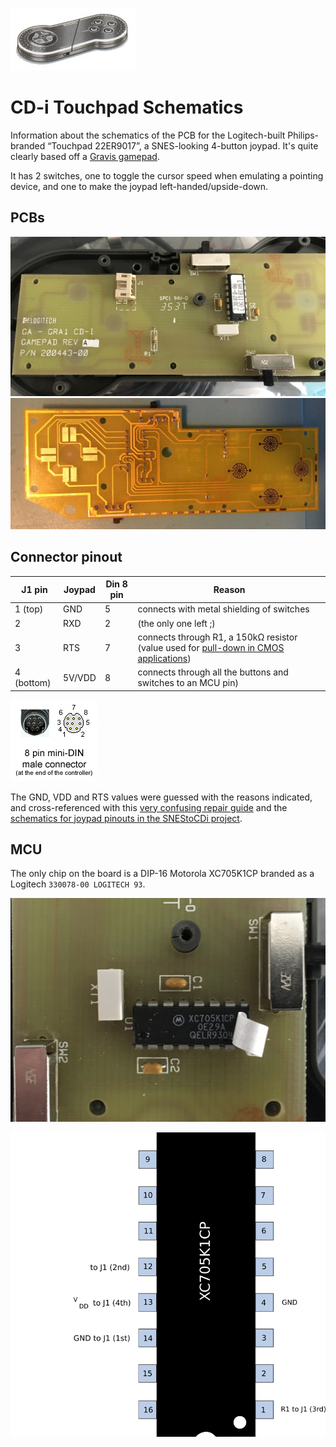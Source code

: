 ![Touchpad](images/22er9017.jpg)

# CD-i Touchpad Schematics

Information about the schematics of the PCB for the Logitech-built
Philips-branded “Touchpad 22ER9017”, a SNES-looking 4-button joypad. It's quite
clearly based off a [Gravis gamepad](https://en.wikipedia.org/wiki/Gravis_PC_GamePad).

It has 2 switches, one to toggle the cursor speed when emulating a
pointing device, and one to make the joypad left-handed/upside-down.

## PCBs

![Back](images/IMG_4982.jpg)
![Front](images/IMG_5004.JPG)

## Connector pinout

| J1 pin       | Joypad   | Din 8 pin | Reason |
| ------------ |----------|-----------|---|
| 1 (top)      | GND      | 5         | connects with metal shielding of switches |
| 2            | RXD      | 2         | (the only one left ;) |
| 3            | RTS      | 7         | connects through R1, a 150kΩ resistor (value used for [pull-down in CMOS applications](http://www.resistorguide.com/pull-up-resistor_pull-down-resistor/))|
| 4 (bottom)   | 5V/VDD   | 8         | connects through all the buttons and switches to an MCU pin)

![mini-Din 8](images/mini-din-8.jpg)

The GND, VDD and RTS values were guessed with the reasons indicated, and
cross-referenced with this [very confusing repair guide](http://web.archive.org/web/20141014171652/https://cdii.blogspot.com/2007/03/little-help-repairing-cd-i-controller.html)
and the [schematics for joypad pinouts in the SNEStoCDi project](https://github.com/anarterb/SNEStoCDi/blob/master/wiring.jpg).

## MCU

The only chip on the board is a DIP-16 Motorola XC705K1CP branded
as a Logitech `330078-00 LOGITECH 93`.

![MCU](images/IMG_4983.jpg)

![Possible partial pinout](images/XC705K1CP.png)

